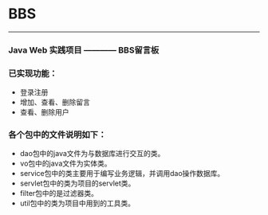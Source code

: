 # BBS
---

### Java Web 实践项目 ———— BBS留言板

### 已实现功能：

- 登录注册
- 增加、查看、删除留言
- 查看、删除用户

### 各个包中的文件说明如下：

- dao包中的java文件为与数据库进行交互的类。
- vo包中的java文件为实体类。
- service包中的类主要用于编写业务逻辑，并调用dao操作数据库。
- servlet包中的类为项目的servlet类。
- filter包中的是过滤器类。
- util包中的类为项目中用到的工具类。
